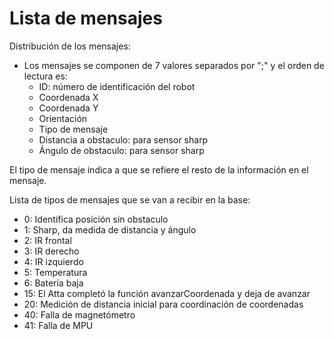 # Lista de mensajes

Distribución de los mensajes:
- Los mensajes se componen de 7 valores separados por ";" y el orden de lectura es:
	- ID: número de identificación del robot
	- Coordenada X
	- Coordenada Y
	- Orientación
	- Tipo de mensaje
	- Distancia a obstaculo: para sensor sharp
	- Ángulo de obstaculo: para sensor sharp

El tipo de mensaje indica a que se refiere el resto de la información en el mensaje.

Lista de tipos de mensajes que se van a recibir en la base:
- 0: Identifica posición sin obstaculo
- 1: Sharp, da medida de distancia y ángulo
- 2: IR frontal
- 3: IR derecho
- 4: IR izquierdo
- 5: Temperatura
- 6: Batería baja 
- 15: El Atta completó la función avanzarCoordenada y deja de avanzar
- 20: Medición de distancia inicial para coordinación de coordenadas
- 40: Falla de magnetómetro
- 41: Falla de MPU 
